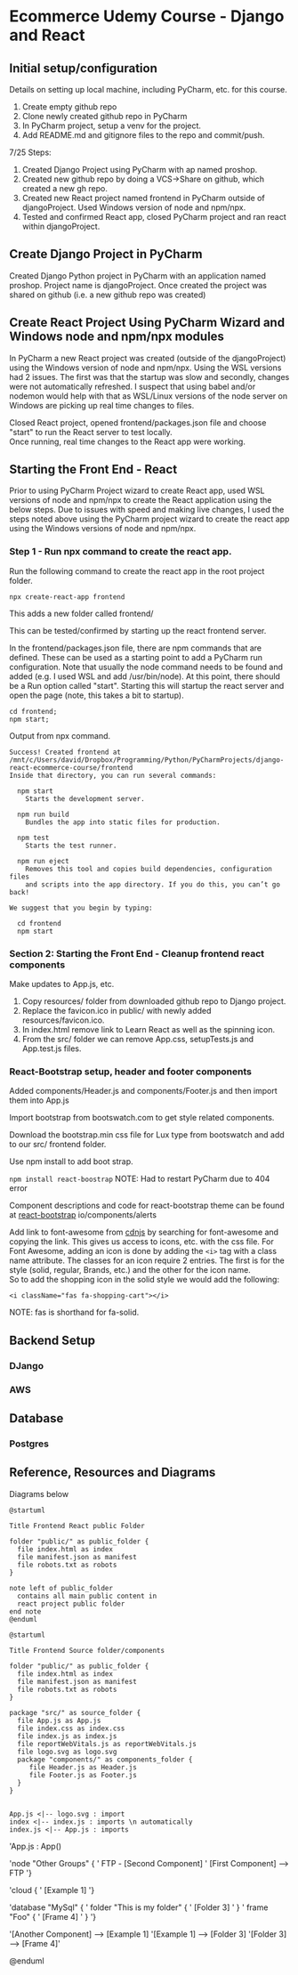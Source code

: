 # Ecommerce Udemy Course - Django and React

[TOC levels=2]: # "## Table of contents"

## Initial setup/configuration

Details on setting up local machine, including PyCharm, etc. for this course.

1. Create empty github repo
2. Clone newly created github repo in PyCharm
3. In PyCharm project, setup a venv for the project.
4. Add README.md and gitignore files to the repo and commit/push.

7/25 Steps:

1. Created Django Project using PyCharm with ap named proshop.
2. Created new github repo by doing a VCS->Share on github, which created a new gh repo.
3. Created new React project named frontend in PyCharm outside of djangoProject. Used Windows version of node and
   npm/npx.
4. Tested and confirmed React app, closed PyCharm project and ran react within djangoProject.

## Create Django Project in PyCharm

Created Django Python project in PyCharm with an application named proshop. Project name is djangoProject. Once created
the project was shared on github (i.e. a new github repo was created)

## Create React Project Using PyCharm Wizard and Windows node and npm/npx modules

In PyCharm a new React project was created (outside of the djangoProject) using the Windows version of node and npm/npx.
Using the WSL versions had 2 issues. The first was that the startup was slow and secondly, changes were not
automatically refreshed. I suspect that using babel and/or nodemon would help with that as WSL/Linux versions of the
node server on Windows are picking up real time changes to files.

Closed React project, opened frontend/packages.json file and choose "start" to run the React server to test locally.  
Once running, real time changes to the React app were working.

## Starting the Front End - React

Prior to using PyCharm Project wizard to create React app, used WSL versions of node and npm/npx to create the React
application using the below steps. Due to issues with speed and making live changes, I used the steps noted above using
the PyCharm project wizard to create the react app using the Windows versions of node and npm/npx.

### Step 1 - Run npx command to create the react app.

Run the following command to create the react app in the root project folder.

`npx create-react-app frontend`

This adds a new folder called frontend/

This can be tested/confirmed by starting up the react frontend server.

In the frontend/packages.json file, there are npm commands that are defined. These can be used as a starting point to
add a PyCharm run configuration. Note that usually the node command needs to be found and added (e.g. I used WSL and add
/usr/bin/node). At this point, there should be a Run option called "start". Starting this will startup the react server
and open the page (note, this takes a bit to startup).

```
cd frontend;
npm start;
```

Output from npx command.

```
Success! Created frontend at /mnt/c/Users/david/Dropbox/Programming/Python/PyCharmProjects/django-react-ecommerce-course/frontend
Inside that directory, you can run several commands:

  npm start
    Starts the development server.

  npm run build
    Bundles the app into static files for production.

  npm test
    Starts the test runner.

  npm run eject
    Removes this tool and copies build dependencies, configuration files
    and scripts into the app directory. If you do this, you can’t go back!

We suggest that you begin by typing:

  cd frontend
  npm start

```

### Section 2: Starting the Front End - Cleanup frontend react components

Make updates to App.js, etc.

1. Copy resources/ folder from downloaded github repo to Django project.
2. Replace the favicon.ico in public/ with newly added resources/favicon.ico.
3. In index.html remove link to Learn React as well as the spinning icon.
4. From the src/ folder we can remove App.css, setupTests.js and App.test.js files. 

### React-Bootstrap setup, header and footer components

Added components/Header.js and components/Footer.js and then import them into App.js

Import bootstrap from bootswatch.com to get style related components.

Download the bootstrap.min css file for Lux type from bootswatch and add to our src/ frontend folder.

Use npm install to add boot strap.

`npm install react-boostrap`
NOTE: Had to restart PyCharm due to 404 error

Component descriptions and code for react-bootstrap theme can be found at [react-bootstrap](https://react-bootstrap.github.)
io/components/alerts

Add link to font-awesome from [cdnjs](https://cdnjs.com/) by searching for font-awesome and copying the link.  This 
gives us access to icons, etc. with the css file.
For Font Awesome, adding an icon is done by adding the `<i>` tag with a class name attribute.  The classes for an 
icon require 2 entries.  The first is for the style (solid, regular, Brands, etc.) and the other for the icon name.  
So to add the shopping icon in the solid style we would add the following:

`<i className="fas fa-shopping-cart"></i>`

NOTE: fas is shorthand for fa-solid.

## Backend Setup

### DJango

### AWS

## Database

### Postgres

## Reference, Resources and Diagrams

Diagrams below

```plantuml
@startuml

Title Frontend React public Folder

folder "public/" as public_folder {
  file index.html as index
  file manifest.json as manifest
  file robots.txt as robots
}

note left of public_folder
  contains all main public content in
  react project public folder
end note
@enduml
```

```plantuml
@startuml

Title Frontend Source folder/components

folder "public/" as public_folder {
  file index.html as index
  file manifest.json as manifest
  file robots.txt as robots
}

package "src/" as source_folder {
  file App.js as App.js
  file index.css as index.css
  file index.js as index.js
  file reportWebVitals.js as reportWebVitals.js
  file logo.svg as logo.svg
  package "components/" as components_folder {
     file Header.js as Header.js
     file Footer.js as Footer.js
  }
}


App.js <|-- logo.svg : import
index <|-- index.js : imports \n automatically
index.js <|-- App.js : imports
```

'App.js : App()

'node "Other Groups" {
'  FTP - [Second Component]
'  [First Component] --> FTP
'}

'cloud {
'  [Example 1]
'}


'database "MySql" {
'  folder "This is my folder" {
'    [Folder 3]
'  }
'  frame "Foo" {
'    [Frame 4]
'  }
'}


'[Another Component] --> [Example 1]
'[Example 1] --> [Folder 3]
'[Folder 3] --> [Frame 4]'

@enduml
```


